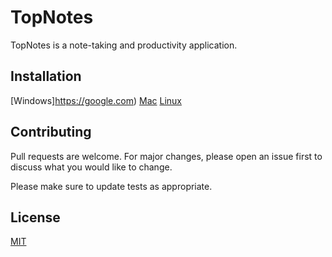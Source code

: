 # TopNotes

TopNotes is a note-taking and productivity application.

## Installation

[Windows]https://google.com)
[Mac](https://google.com)
[Linux](https://google.com)

## Contributing
Pull requests are welcome. For major changes, please open an issue first to discuss what you would like to change.

Please make sure to update tests as appropriate.

## License
[MIT](https://choosealicense.com/licenses/mit/)

